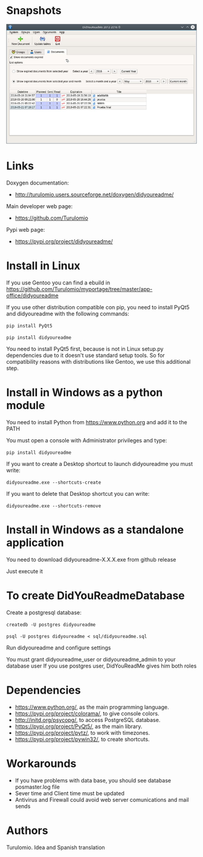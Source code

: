 Snapshots
=========

![Snapshot main windows](https://raw.githubusercontent.com/Turulomio/didyoureadme/master/doc/didyoureadme-snapshots-01.jpg)

Links
=====
Doxygen documentation:
  * http://turulomio.users.sourceforge.net/doxygen/didyoureadme/

Main developer web page:
  * https://github.com/Turulomio 

Pypi web page:
  * https://pypi.org/project/didyoureadme/

Install in Linux
================
If you use Gentoo you can find a ebuild in https://github.com/Turulomio/myportage/tree/master/app-office/didyoureadme

If you use other distribution compatible con pip, you need to install PyQt5 and didyoureadme with the following commands:

`pip install PyQt5`

`pip install didyoureadme`

You need to install PyQt5 first, because is not in Linux setup.py dependencies due to it doesn't use standard setup tools. So for compatibility reasons with distributions like Gentoo, we use this additional step.

Install in Windows as a python module
=====================================
You need to install Python from https://www.python.org and add it to the PATH

You must open a console with Administrator privileges and type:

`pip install didyoureadme`

If you want to create a Desktop shortcut to launch didyoureadme you must write:

`didyoureadme.exe --shortcuts-create`

If you want to delete that Desktop shortcut you can write:

`didyoureadme.exe --shortcuts-remove`

Install in Windows as a standalone application
==============================================
You need to download didyoureadme-X.X.X.exe from github release

Just execute it

To create DidYouReadmeDatabase
==============================
Create a postgresql database:

`createdb -U postgres didyoureadme`

`psql -U postgres didyoureadme < sql/didyoureadme.sql`

Run didyoureadme and configure settings

You must grant didyoureadme_user or didyoureadme_admin to your database user
If you use postgres user, DidYouReadMe gives him both roles

Dependencies
============
* https://www.python.org/, as the main programming language.
* https://pypi.org/project/colorama/, to give console colors.
* http://initd.org/psycopg/, to access PostgreSQL database.
* https://pypi.org/project/PyQt5/, as the main library.
* https://pypi.org/project/pytz/, to work with timezones.
* https://pypi.org/project/pywin32/, to create shortcuts.


Workarounds
===========
- If you have problems with data base, you should see database posmaster.log file
- Sever time and Client time must be updated
- Antivirus and Firewall could avoid web server comunications and mail sends

Authors
=======
Turulomio. Idea and Spanish translation
